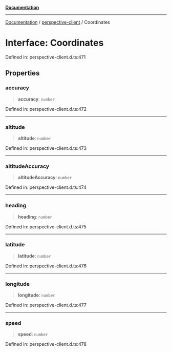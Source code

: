 [**Documentation**](../../index.md)

***

[Documentation](../../index.md) / [perspective-client](../index.md) / Coordinates

# Interface: Coordinates

Defined in: perspective-client.d.ts:471

## Properties

### accuracy

> **accuracy**: `number`

Defined in: perspective-client.d.ts:472

***

### altitude

> **altitude**: `number`

Defined in: perspective-client.d.ts:473

***

### altitudeAccuracy

> **altitudeAccuracy**: `number`

Defined in: perspective-client.d.ts:474

***

### heading

> **heading**: `number`

Defined in: perspective-client.d.ts:475

***

### latitude

> **latitude**: `number`

Defined in: perspective-client.d.ts:476

***

### longitude

> **longitude**: `number`

Defined in: perspective-client.d.ts:477

***

### speed

> **speed**: `number`

Defined in: perspective-client.d.ts:478

